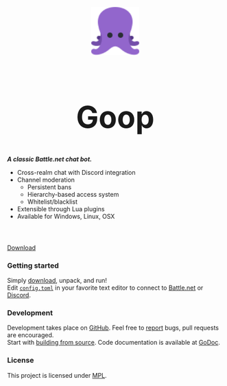 <div style="text-align:center">
<img src=./_media/logo.svg style="height:8em">
<h1 style="font-size:500%">Goop</h1>
</div>

___A classic Battle.net chat bot.___

* Cross-realm chat with Discord integration
* Channel moderation
    * Persistent bans
    * Hierarchy-based access system
    * Whitelist/blacklist
* Extensible through Lua plugins
* Available for Windows, Linux, OSX


<section class=cover style="display: block; height: auto; margin-top: 4em">
<div class="cover-main">

[Download](https://github.com/nielsAD/goop/releases/latest)

</div>
</section>


### Getting started
Simply [download](https://github.com/nielsAD/goop/releases/latest), unpack, and run!  
Edit [`config.toml`](config.md) in your favorite text editor to connect to [Battle.net](bnet.md) or [Discord](discord.md).


### Development
Development takes place on [GitHub](https://github.com/nielsAD/goop). Feel free to [report](https://github.com/nielsAD/goop/issues/new) bugs, pull requests are encouraged.  
Start with [building from source](build.md). Code documentation is available at [GoDoc](https://godoc.org/github.com/nielsAD/goop).


### License
This project is licensed under [MPL](https://www.mozilla.org/en-US/MPL/2.0/).

